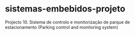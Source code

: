 # sistemas-embebidos-projeto
Projecto 10. Sistema de controlo e monitorização de parque de estacionamento (Parking control and monitoring system)


